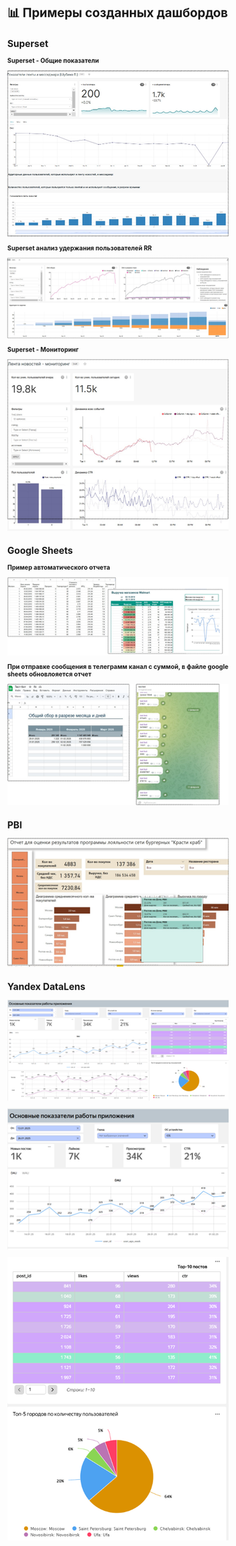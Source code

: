# 📊 Примеры созданных дашбордов 

## Superset 
**Superset - Общие показатели**

![даш1](images/superset_overview.jpg)

**Superset анализ удержания пользователей RR**

![даш2](images/Ssuperset_retention_rr.jpg?raw=true)


**Superset - Мониторинг**

![даш3](images/superset_monitoring.jpg?raw=true)


## Google Sheets 
**Пример автоматического отчета**

![4](images/Walmart.jpg?raw=true)


**При отправке сообщения в телеграмм канал с суммой, в файле google sheets обновлояется отчет**

![5](images/test_bot_report.jpg?raw=true)


## PBI

![6](images/PBI_all_sales.jpg?raw=true)  

## Yandex DataLens  

![7](images/YaDL.png?raw=true)  

![8](images/yaDL2.png?raw=true)  

![9](images/YaDL3.png?raw=true)  

